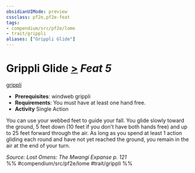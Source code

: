 ```yaml
---
obsidianUIMode: preview
cssclass: pf2e,pf2e-feat
tags:
- compendium/src/pf2e/lome
- trait/grippli
aliases: ["Grippli Glide"]
---
```

# Grippli Glide  [>](/rules/core-rulebook/chapter-9-playing-the-game.md#Actions "Single Action") *Feat 5*  
[grippli](/rules/traits/grippli-b2.md)  

- **Prerequisites**: windweb grippli
- **Requirements**: You must have at least one hand free.
- **Activity** Single Action

You can use your webbed feet to guide your fall. You glide slowly toward the ground, 5 feet down (10 feet if you don't have both hands free) and up to 25 feet forward through the air. As long as you spend at least 1 action gliding each round and have not yet reached the ground, you remain in the air at the end of your turn.

*Source: Lost Omens: The Mwangi Expanse p. 121*  
%% #compendium/src/pf2e/lome #trait/grippli %%